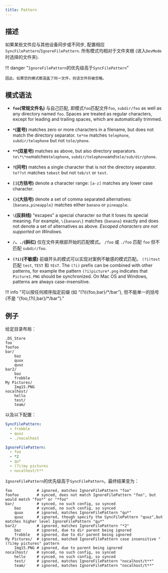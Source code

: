 ```yaml
---
title: Pattern
---
```


## 描述

如果某些文件应与其他设备同步或不同步, 配置相应`SyncFilePattern`/`IgnoreFilePattern`.
所有模式均相对于文件夹根 (进入`DevMode`时选择的文件夹).

!!! danger "`IgnoreFilePattern`的优先级高于`SyncFilePattern`"

    因此，如果您的模式都涵盖了同一文件，则该文件将被忽略。

## 模式语法

- **`foo`(常规文件名)** 与自己匹配, 即模式`foo`匹配文件`foo`, `subdir/foo` as well as any directory named `foo`. Spaces are treated as regular characters, except for leading and trailing spaces, which are automatically trimmed.

- **`*`(星号)** matches zero or more characters in a filename, but does not match the directory separator. `te*ne` matches `telephone`, `subdir/telephone` but not `tele/phone`.

- **` ** `(双星号)** matches as above, but also directory separators. `te\*\*ne`matches`telephone`, `subdir/telephone`and`tele/sub/dir/phone`.

- **`?`(问号)** matches a single character that is not the directory separator. `te??st` matches `tebest` but not `teb/st` or `test`.

- **`[]`(方括号)** denote a character range: `[a-z]` matches any lower case character.

- **`{}`(大括号)** denote a set of comma separated alternatives: `{banana,pineapple}` matches either `banana` or `pineapple`.

- **`\`(反斜线)** “escapes” a special character so that it loses its special meaning. For example, `\{banana\}` matches `{banana}` exactly and does not denote a set of alternatives as above. _Escaped characters are not supported on Windows._

- **`/`、`./`(斜杠)** 仅在文件夹根部开始的匹配模式。 `/foo` 或 `./foo` 匹配 `foo` 但不匹配 `subdir/foo`.

- **`(?i)`(不敏感)** 前缀开头的模式可以实现对案例不敏感的模式匹配。 `(?i)test` 匹配 `test`, `TEST` 和 `tEsT`. The `(?i)` prefix can be combined with other patterns, for example the pattern `(?i)picture*.png` indicates that `Picture1.PNG` should be synchronized. On Mac OS and Windows, patterns are always case-insensitive.

!!! info "可以按任何顺序指定前缀 (如 “(?i){foo,bar}/\*/bar”), 但不能单一的括号 (不是 “{foo,(?i),bar}/\*/bar”)."

## 例子

给定目录布局：

```shell
.DS_Store
foo
foofoo
bar/
    baz
    quux
    quuz
bar2/
    baz
    frobble
My Pictures/
    Img15.PNG
nocalhost/
    hello
    test/
    team/
```

以及以下配置：

```yaml
SyncFilePattern:
  - frobble
  - quuz
  - ./nocalhost

IgnoreFilePattern:
  - foo
  - *2
  - qu*
  - (?i)my pictures
  - nocalhost/t**
```

`IgnoreFilePattern`的优先级高于`SyncFilePattern`，最终结果变为：

```shell
foo           # ignored, matches IgnoreFilePattern "foo"
foofoo        # synced, does not match IgnoreFilePattern "foo", but would match "foo*" or "*foo"
bar/          # synced, no such config, so synced
    baz       # synced, no such config, so synced
    quux      # ignored, matches IgnoreFilePattern "qu*"
    quuz      # ignored, though specify the SyncFilePattern "quuz",but matches higher level IgnoreFilePattern "qu*"
bar2/         # ignored, matches IgnoreFilePattern "*2"
    baz       # ignored, due to dir parent being ignored
    frobble   # ignored, due to dir parent being ignored
My Pictures/  # ignored, matched IgnoreFilePattern case insensitive "(?i)my pictures" pattern
    Img15.PNG # ignored, due to parent being ignored
nocalhost/    # synced, no such config, so synced
    hello     # synced, no such config, so synced
    test/     # ignored, matches IgnoreFilePattern "nocalhost/t**"
    team/     # ignored, matches IgnoreFilePattern "nocalhost/t**"
```
